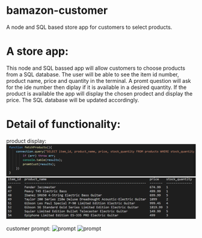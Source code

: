 # bamazon-customer

A node and SQL based store app for customers to select products.

# A store app:

This node and SQL bassed app will allow customers to choose products from a SQL database. The user will be able to see the item id number, product name, price and quantity in the terminal. A promt question will ask for the ide number then diplay if it is available in a desired quantity. If the product is available the app will display the chosen prodect and display the price. The SQL database will be updated accordingly.

# Detail of functionality:

product display:
![display](images/bamazonProductDisplay.PNG)
![display](images/terminalProductDisplay.PNG)

customer prompt:
![prompt]()
![prompt]()

